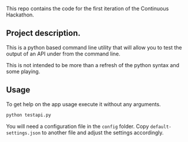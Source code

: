 This repo contains the code for the first iteration of the Continuous Hackathon.

## Project description.
This is a python based command line utility that will allow you to test the output of an API under from the command line.

This is not intended to be more than a refresh of the python syntax and some playing.

## Usage
To get help on the app usage execute it without any arguments.

```sh
python testapi.py
```

You will need a configuration file in the `config` folder. Copy
`default-settings.json` to another file and adjust the settings accordingly.